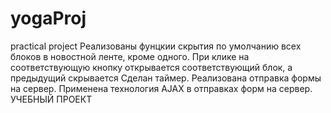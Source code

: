 # yogaProj
practical project
Реализованы фунцкии скрытия по умолчанию всех блоков в новостной ленте, кроме одного. При клике на соответствующую кнопку открывается соответствующий блок, а предыдущий скрывается
Сделан таймер. 
Реализована отправка формы на сервер. Применена технология AJAX в отправках форм на сервер.
УЧЕБНЫЙ ПРОЕКТ
